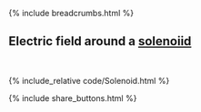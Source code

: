 {% include breadcrumbs.html %}

## Electric field around a [solenoiid](https://en.wikipedia.org/wiki/Solenoid)
<div class="header_line"><br/></div>

{% include_relative code/Solenoid.html %}

<p style="clear: both;"></p>

{% include share_buttons.html %}